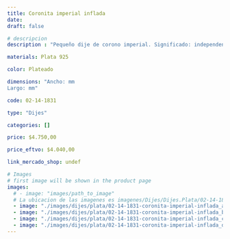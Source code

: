 ```yaml
---
title: Coronita imperial inflada
date: 
draft: false

# descripcion
description : "Pequeño dije de corono imperial. Significado: independencia, la fuerza y el autocontrol. Toma de decisiones más justas y usando siempre la inteligencia. Como amuleto para lograr una vida llena de riquezas y abundancia"

materials: Plata 925

color: Plateado

dimensions: "Ancho: mm 
Largo: mm"

code: 02-14-1831

type: "Dijes"

categories: []

price: $4.750,00

price_eftvo: $4.040,00

link_mercado_shop: undef

# Images
# first image will be shown in the product page
images:
  # - image: "images/path_to_image"
  # La ubicacion de las imagenes es imagenes/Dijes/Dijes.Plata/02-14-1831-coronita-imperial-inflada
  - image: "./images/dijes/plata/02-14-1831-coronita-imperial-inflada_a.jpg"
  - image: "./images/dijes/plata/02-14-1831-coronita-imperial-inflada_b.jpg"
  - image: "./images/dijes/plata/02-14-1831-coronita-imperial-inflada_c.jpg"
  - image: "./images/dijes/plata/02-14-1831-coronita-imperial-inflada_d.jpg"
---
```

